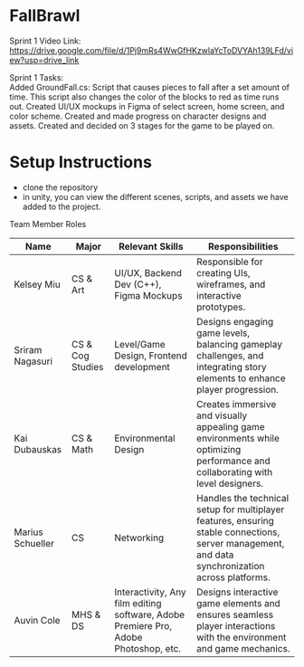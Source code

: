 # FallBrawl

Sprint 1 Video Link: https://drive.google.com/file/d/1Pj9mRs4WwGfHKzwlaYcToDVYAh139LFd/view?usp=drive_link

Sprint 1 Tasks:<br>
Added GroundFall.cs: Script that causes pieces to fall after a set amount of time. This script also changes the color of the blocks to red as time runs out.
Created UI/UX mockups in Figma of select screen, home screen, and color scheme.
Created and made progress on character designs and assets.
Created and decided on 3 stages for the game to be played on. 

# Setup Instructions
- clone the repository
- in unity, you can view the different scenes, scripts, and assets we have added to the project. 


Team Member Roles 

| Name | Major | Relevant Skills | Responsibilities  |
|----------|----------|----------|----------|
| Kelsey Miu  | CS & Art  | UI/UX, Backend Dev (C++), Figma Mockups | Responsible for creating UIs, wireframes, and interactive prototypes. |
| Sriram Nagasuri  | CS & Cog Studies   | Level/Game Design, Frontend development |Designs engaging game levels, balancing gameplay challenges, and integrating story elements to enhance player progression. |
| Kai Dubauskas    | CS & Math   | Environmental Design | Creates immersive and visually appealing game environments while optimizing performance and collaborating with level designers. |
| Marius Schueller    | CS   | Networking | Handles the technical setup for multiplayer features, ensuring stable connections, server management, and data synchronization across platforms. |
| Auvin Cole    | MHS & DS   | Interactivity, Any film editing software, Adobe Premiere Pro, Adobe Photoshop, etc.  | Designs interactive game elements and ensures seamless player interactions with the environment and game mechanics.|
